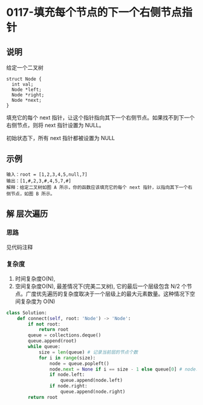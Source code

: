 # 0117-填充每个节点的下一个右侧节点指针

## 说明
给定一个二叉树
```
struct Node {
  int val;
  Node *left;
  Node *right;
  Node *next;
}
```
填充它的每个 next 指针，让这个指针指向其下一个右侧节点。如果找不到下一个右侧节点，则将 next 指针设置为 NULL。

初始状态下，所有 next 指针都被设置为 NULL

## 示例
```
输入：root = [1,2,3,4,5,null,7]
输出：[1,#,2,3,#,4,5,7,#]
解释：给定二叉树如图 A 所示，你的函数应该填充它的每个 next 指针，以指向其下一个右侧节点，如图 B 所示。
```

## 解 层次遍历

### 思路
见代码注释

### 复杂度
1. 时间复杂度O(N), 
2. 空间复杂度O(N), 最差情况下(完美二叉树), 它的最后一个层级包含 N/2 个节点。广度优先遍历的复杂度取决于一个层级上的最大元素数量。这种情况下空间复杂度为 O(N)

```python
class Solution:
    def connect(self, root: 'Node') -> 'Node':
        if not root:
            return root
        queue = collections.deque()
        queue.append(root)
        while queue:
            size = len(queue) # 记录当前层的节点个数
            for i in range(size):
                node = queue.popleft()
                node.next = None if i == size - 1 else queue[0] # node.next指向队列的对头
                if node.left:
                    queue.append(node.left)
                if node.right:
                    queue.append(node.right)
        return root
```